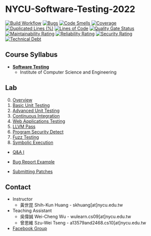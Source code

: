 # NYCU-Software-Testing-2022

[![Build Workflow](https://github.com/t106362512/NYCU-Software-Testing-2022/actions/workflows/build.yml/badge.svg?event=push)](https://github.com/t106362512/NYCU-Software-Testing-2022/actions/workflows/build.yml)
[![Bugs](https://sonarcloud.io/api/project_badges/measure?project=t106362512_NYCU-Software-Testing-2022&metric=bugs)](https://sonarcloud.io/summary/new_code?id=t106362512_NYCU-Software-Testing-2022)
[![Code Smells](https://sonarcloud.io/api/project_badges/measure?project=t106362512_NYCU-Software-Testing-2022&metric=code_smells)](https://sonarcloud.io/summary/new_code?id=t106362512_NYCU-Software-Testing-2022)
[![Coverage](https://sonarcloud.io/api/project_badges/measure?project=t106362512_NYCU-Software-Testing-2022&metric=coverage)](https://sonarcloud.io/summary/new_code?id=t106362512_NYCU-Software-Testing-2022)
[![Duplicated Lines (%)](https://sonarcloud.io/api/project_badges/measure?project=t106362512_NYCU-Software-Testing-2022&metric=duplicated_lines_density)](https://sonarcloud.io/summary/new_code?id=t106362512_NYCU-Software-Testing-2022)
[![Lines of Code](https://sonarcloud.io/api/project_badges/measure?project=t106362512_NYCU-Software-Testing-2022&metric=ncloc)](https://sonarcloud.io/summary/new_code?id=t106362512_NYCU-Software-Testing-2022)
[![Quality Gate Status](https://sonarcloud.io/api/project_badges/measure?project=t106362512_NYCU-Software-Testing-2022&metric=alert_status)](https://sonarcloud.io/summary/new_code?id=t106362512_NYCU-Software-Testing-2022)
[![Maintainability Rating](https://sonarcloud.io/api/project_badges/measure?project=t106362512_NYCU-Software-Testing-2022&metric=sqale_rating)](https://sonarcloud.io/summary/new_code?id=t106362512_NYCU-Software-Testing-2022)
[![Reliability Rating](https://sonarcloud.io/api/project_badges/measure?project=t106362512_NYCU-Software-Testing-2022&metric=reliability_rating)](https://sonarcloud.io/summary/new_code?id=t106362512_NYCU-Software-Testing-2022)
[![Security Rating](https://sonarcloud.io/api/project_badges/measure?project=t106362512_NYCU-Software-Testing-2022&metric=security_rating)](https://sonarcloud.io/summary/new_code?id=t106362512_NYCU-Software-Testing-2022)
[![Technical Debt](https://sonarcloud.io/api/project_badges/measure?project=t106362512_NYCU-Software-Testing-2022&metric=sqale_index)](https://sonarcloud.io/summary/new_code?id=t106362512_NYCU-Software-Testing-2022)

## Course Syllabus

- **[Software Testing](https://timetable.nycu.edu.tw/?r=main/crsoutline&Acy=110&Sem=2&CrsNo=5252)**
  - Institute of Computer Science and Engineering

## Lab

0. [Overview](https://docs.google.com/presentation/d/10VCs6CK5rFEoDUkTcywiYNtI99tl83p6YqJ0nwiX1pw/edit?usp=sharing)
1. [Basic Unit Testing](https://docs.google.com/presentation/d/1Z8DachhAxVFpnsYUW6IKm7Ir0a5qx6y18is1HR0ASCk/edit?usp=sharing)
2. [Advanced Unit Testing](https://docs.google.com/presentation/d/1QhMJmfM4hXTcK89HjMJeo8-72Ur332Btfp0LA_M-9fw/edit?usp=sharing)
3. [Continuous Integration](https://docs.google.com/presentation/d/1kavr_b94-IyxtMzuBwk0GXVF4LNfVq5tNXu-UAHYKls/edit?usp=sharing)
4. [Web Applications Testing](https://docs.google.com/presentation/d/1zNFFUNyyxJcMujhcbosDDZo4W6z7_EC6cjOxyjYACVg/edit?usp=sharing)
5. [LLVM Pass](https://docs.google.com/presentation/d/1el6sU4BIT3MGymi-CHaDVdE1zgJ5EpA9SKI2AesycLk/edit?usp=sharing)
6. [Program Security Detect](https://docs.google.com/presentation/d/1PhOdlgPlBOJJcn5ACe6ejQjzfsgGczVvC17c6wM9R90/edit?usp=sharing)
7. [Fuzz Testing](https://docs.google.com/presentation/d/1RA6vyMGy_sSBmiokmE1IfIDpRSxswpk53QjWquJh7wI/edit?usp=sharing)
8. [Symbolic Execution](https://docs.google.com/presentation/d/1lj6rtEYomz5qnMZSsDFzkGEIsD_53hvQi1hEbz6-Sj0/edit?usp=sharing)

- [Q&A I](https://docs.google.com/presentation/d/1rpDcPlaADQvvo_7HnDXiLcW38KxMVAkngNhRXvCaGQQ/edit?usp=sharing)

- [Bug Report Example](https://docs.google.com/presentation/d/1YbFRvhIHYvh9BztIPHF9n7eGeOBr70XTqPKwqEpgjAQ/edit?usp=sharing)
- [Submitting Patches](https://docs.google.com/presentation/d/1Evi58puo1B8rxpEVat4Os0zX-SIh36PQm3aTgOJAW9M/edit?usp=sharing)

## Contact
- Instructor
   - 黃世昆 Shih-Kun Huang - skhuang[at]nycu.edu.tw
- Teaching Assistant
   - 吳偉誠 Wei-Cheng Wu - wulearn.cs09[at]nycu.edu.tw
   - 曾思維 Szu-Wei Tseng - a13579and2468.cs10[at]nycu.edu.tw
- [Facebook Group](https://www.facebook.com/groups/softwaretesting.nycu)
